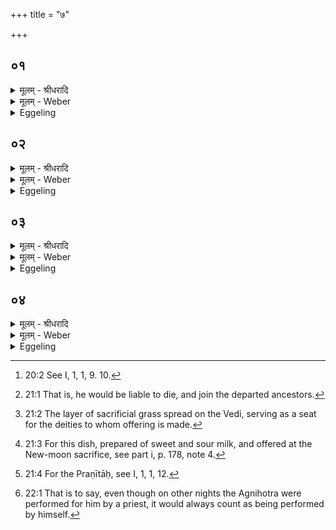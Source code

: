 +++
title = "७"

+++


## ०१
<details><summary>मूलम् - श्रीधरादि</summary>

तद्वा᳘ ऽअदो᳘ व्व्रतोपायन᳘ ऽउद्यते॥  
य᳘दि᳘ नाश्ना᳘ति पितृदेव᳘त्यो भवति य᳘द्यु ऽअश्ना᳘ति देवान᳘त्यश्नाती᳘ति त᳘दारण्य᳘मश्नीयादि᳘ति त᳘त्र स्थापयन्ति॥
</details>

<details><summary>मूलम् - Weber</summary>

तद्वा᳘ अदो᳘ व्रतोपायन᳘ उद्यते॥  
य᳘दिॗ नाश्ना᳘ति पितृदेव᳘त्यो भवति य᳘द्यु अश्ना᳘ति देवान᳘त्यश्नाती᳘ति त᳘दारण्य᳘मश्नीयादि᳘ति त᳘त्र स्थापयन्ति॥
</details>

<details><summary>Eggeling</summary>

1. Now there, on the occasion of the entering on the fast, it is said [^egg_114], 'If he does not eat, he becomes

[^egg_114]: 20:2 See I, 1, 1, 9. 10.

consecrated to the Fathers [^egg_115]; and if he does eat he eats whilst passing over the gods;' and, in this respect, they lay down the rule, 'Let him therefore eat what grows in the forest.'

[^egg_115]: 21:1 That is, he would be liable to die, and join the departed ancestors.
</details>

## ०२
<details><summary>मूलम् - श्रीधरादि</summary>

स य᳘दि ग्राम्या ऽओ᳘षधीरश्ना᳘ति॥  
पुरोडा᳘शस्य मे᳘धमश्नाति य᳘द्यारण्या ऽओ᳘षधीरश्ना᳘ति बर्हि᳘षो मे᳘धमश्नाति य᳘दि व्वानस्पत्य᳘मश्ना᳘तीध्म᳘स्य मे᳘धमश्नाति य᳘दि प᳘यः पि᳘बति सान्नाय्य᳘स्य चा᳘ज्यस्य च मे᳘धमश्नाति य᳘द्यपः पि᳘बति प्र᳘णीतानां मे᳘धमश्नाति य᳘दि᳘ नाश्नाति[[!!]] पितृदेव᳘त्यो भवति॥
</details>

<details><summary>मूलम् - Weber</summary>

स य᳘दि ग्राम्या ओ᳘षधीरश्ना᳘ति॥  
पुरोडा᳘शस्य मे᳘धमश्नाति य᳘द्यारण्या ओ᳘षधीरश्ना᳘ति बर्हि᳘षो मे᳘धमश्नाति य᳘दि वानस्पत्य᳘मश्ना᳘तीध्म᳘स्य मे᳘धमश्नाति य᳘दि प᳘यः पि᳘बति सांनाय्य᳘स्य चा᳘ज्यस्य च मे᳘धमश्नाति य᳘द्यपः पि᳘बति प्र᳘णीतानाम् मे᳘धमश्नाति य᳘दिॗ नाश्ना᳘ति पितृदेव᳘त्यो भवति॥
</details>

<details><summary>Eggeling</summary>

2. If he eats cultivated plants he eats the sacrificial essence of the offering-cake; and if he eats forest plants he eats the essence of the barhis [^egg_116]; and if he eats aught of trees he eats the essence of the fuel (for the sacrificial fire); and if he drinks milk he consumes the essence of the Sānnāyya [^egg_117]; and if he drinks water he consumes the essence of the lustral waters [^egg_118]; and if he eats nothing he becomes consecrated to the Fathers.

[^egg_116]: 21:2 The layer of sacrificial grass spread on the Vedi, serving as a seat for the deities to whom offering is made.

[^egg_117]: 21:3 For this dish, prepared of sweet and sour milk, and offered at the New-moon sacrifice, see part i, p. 178, note 4.

[^egg_118]: 21:4 For the Praṇītāḥ, see I, 1, 1, 12.
</details>

## ०३
<details><summary>मूलम् - श्रीधरादि</summary>

त᳘दाहुः॥  
किम᳘यनमि᳘ति स्वय᳘ᳫँ᳘ है᳘वैते रा᳘त्री ऽअग्निहोत्रं᳘ जुहुयात्स य᳘द्धुत्वा प्राश्ना᳘ति तेना᳘पितृदेवत्यो᳘ भवत्या᳘हुतिर्व्वा᳘ ऽएषा स य᳘दे᳘वैता᳘मात्मन्ना᳘हुतिं जुहो᳘ति ते᳘नो ऽएते᳘षां मे᳘धानां᳘ नाश्नाति॥
</details>

<details><summary>मूलम् - Weber</summary>

त᳘दाहुः॥  
किम᳘यनमि᳘ति स्वय᳘ᳫं᳘ हैॗवैते रा᳘त्री अग्निहोत्रं᳘ जुहुयात्स य᳘द्धुत्वा प्राश्ना᳘ति तेना᳘पितृदेवत्यो भवत्या᳘हुतिर्वा᳘ एषा स य᳘देॗवैता᳘मात्मन्ना᳘हुतिं जुहो᳘ति ते᳘नो एते᳘षाम् मे᳘धानांॗ नाश्नाति॥
</details>

<details><summary>Eggeling</summary>

3. As to this they say, 'What course of procedure is there?' Well, let him, on those two nights (of full and new moon), himself offer the Agnihotra: inasmuch as, after offering, he takes food he does not become consecrated to the Fathers, for that (libation) is an offering; and inasmuch as he performs that offering in his own self he does not eat of those sacrificial essences.
</details>

## ०४
<details><summary>मूलम् - श्रीधरादि</summary>

(त्ये) एते᳘ ह वै रा᳘त्री॥  
स᳘र्व्वा रा᳘त्रयः सम᳘वयंति या᳘ ऽआपूर्य्यमाणपक्ष᳘स्य रा᳘त्रयस्ताः स᳘र्व्वाः पौर्णमासी᳘ᳫँ᳘ सम᳘वयन्ति या᳘ ऽअपक्षीयमाणपक्ष᳘स्य रा᳘त्रयस्ताः स᳘र्व्वा ऽअमावा᳘स्याᳫँ᳭ सम᳘वयन्ति स यो᳘ हैवं᳘ व्विद्वा᳘न्त्स्वय᳘मुपवसथे᳘ जुहो᳘ति सर्व्वदा᳘ है᳘वास्य स्वय᳘ᳫँ᳘ हुतं᳘ भवति॥
</details>
<details><summary>मूलम् - Weber</summary>

एते᳘ ह वै रा᳘त्री॥  
स᳘र्वा रा᳘त्रयः सम᳘वयन्ति या᳘ आपूर्यमाणपक्ष᳘स्य रा᳘त्रयस्ताः स᳘र्वाः पौर्णमासी᳘ᳫं᳘ सम᳘वयन्ति या᳘ अपक्षीयमाणपक्ष᳘स्य रा᳘त्रयस्ताः स᳘र्वा अमावाॗस्याᳫं सम᳘वयन्ति स यो᳘ हैवं᳘ विद्वा᳘न्त्स्वय᳘मुपवसथे᳘ जुहो᳘ति सर्वदा᳘ हैॗवास्य स्वय᳘ᳫं᳘ हुत᳘म् भवति॥
</details>
<details><summary>Eggeling</summary>

4. Now all the nights concentrate themselves in these two nights: all the nights of the waxing moon concentrate in the night of full moon, and all the nights of the waning moon concentrate in the night of new moon; and, verily, for him who, knowing this, offers (the Agnihotra) himself on the day of

the entrance on the fast, offering is always made by himself [^egg_119].

[^egg_119]: 22:1 That is to say, even though on other nights the Agnihotra were performed for him by a priest, it would always count as being performed by himself.
</details>

